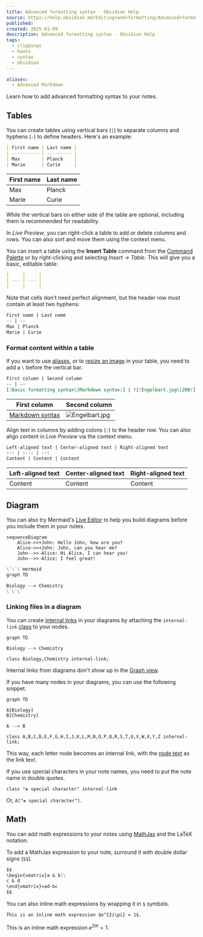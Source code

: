 ```yaml
---
title: Advanced formatting syntax - Obsidian Help
source: https://help.obsidian.md/Editing+and+formatting/Advanced+formatting+syntax
published: 
created: 2025-01-09
description: Advanced formatting syntax - Obsidian Help
tags:
  - clippings
  - howto
  - syntax
  - obsidian
---
```

```yaml
aliases:
  - Advanced Markdown
```

Learn how to add advanced formatting syntax to your notes.

## Tables

You can create tables using vertical bars (`|`) to separate columns and hyphens (`-`) to define headers. Here's an example:

```md
| First name | Last name |
| ---------- | --------- |
| Max        | Planck    |
| Marie      | Curie     |
```

| First name | Last name |
| --- | --- |
| Max | Planck |
| Marie | Curie |

While the vertical bars on either side of the table are optional, including them is recommended for readability.

In *Live Preview*, you can right-click a table to add or delete columns and rows. You can also sort and move them using the context menu.

You can insert a table using the **Insert Table** command from the [Command Palette](https://help.obsidian.md/Plugins/Command+palette) or by right-clicking and selecting *Insert → Table*. This will give you a basic, editable table:

```md
|     |     |
| --- | --- |
|     |     |
```

Note that cells don't need perfect alignment, but the header row must contain at least two hyphens:

```md
First name | Last name
-- | --
Max | Planck
Marie | Curie
```

### Format content within a table

If you want to use [aliases](https://help.obsidian.md/Linking+notes+and+files/Aliases), or to [resize an image](https://help.obsidian.md/Editing+and+formatting/Basic+formatting+syntax#External%20images) in your table, you need to add a `\` before the vertical bar.

```md
First column | Second column
-- | --
[[Basic formatting syntax\|Markdown syntax]] | ![[Engelbart.jpg\|200]]
```

| First column | Second column |
| --- | --- |
| [Markdown syntax](https://help.obsidian.md/Editing+and+formatting/Basic+formatting+syntax) | ![Engelbart.jpg](https://publish-01.obsidian.md/access/f786db9fac45774fa4f0d8112e232d67/Attachments/Engelbart.jpg) |

Align text in columns by adding colons (`:`) to the header row. You can also align content in *Live Preview* via the context menu.

```md
Left-aligned text | Center-aligned text | Right-aligned text
:-- | :--: | --:
Content | Content | Content
```

| Left-aligned text | Center-aligned text | Right-aligned text |
| --- | --- | --- |
| Content | Content | Content |

## Diagram

You can also try Mermaid's [Live Editor](https://mermaid-js.github.io/mermaid-live-editor) to help you build diagrams before you include them in your notes.

```mermaid
sequenceDiagram
    Alice->>+John: Hello John, how are you?
    Alice->>+John: John, can you hear me?
    John-->>-Alice: Hi Alice, I can hear you!
    John-->>-Alice: I feel great!
```

```md
\`\`\`mermaid
graph TD

Biology --> Chemistry
\`\`\`
```

### Linking files in a diagram

You can create [internal links](https://help.obsidian.md/Linking+notes+and+files/Internal+links) in your diagrams by attaching the `internal-link` [class](https://mermaid.js.org/syntax/flowchart.html#classes) to your nodes.

```mermaid
graph TD

Biology --> Chemistry

class Biology,Chemistry internal-link;
```

Internal links from diagrams don't show up in the [Graph view](https://help.obsidian.md/Plugins/Graph+view).

If you have many nodes in your diagrams, you can use the following snippet.

```mermaid
graph TD

A[Biology]
B[Chemistry]

A --> B

class A,B,C,D,E,F,G,H,I,J,K,L,M,N,O,P,Q,R,S,T,U,V,W,X,Y,Z internal-link;
```

This way, each letter node becomes an internal link, with the [node text](https://mermaid.js.org/syntax/flowchart.html#a-node-with-text) as the link text.

If you use special characters in your note names, you need to put the note name in double quotes.

```
class "⨳ special character" internal-link
```

Or, `A["⨳ special character"]`.

## Math

You can add math expressions to your notes using [MathJax](http://docs.mathjax.org/en/latest/basic/mathjax.html) and the LaTeX notation.

To add a MathJax expression to your note, surround it with double dollar signs (`$$`).

```md
$$
\begin{vmatrix}a & b\\
c & d
\end{vmatrix}=ad-bc
$$
```

You can also inline math expressions by wrapping it in `$` symbols.

```md
This is an inline math expression $e^{2i\pi} = 1$.
```

This is an inline math expression $e^{2 i \pi} = 1$.